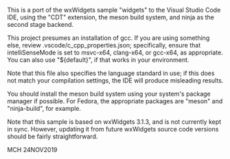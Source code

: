 This is a port of the wxWidgets sample "widgets" to the Visual Studio Code
IDE, using the "CDT" extension, the meson build system, and ninja as the
second stage backend.

This project presumes an installation of gcc.  If you are using something
else, review .vscode/c_cpp_properties.json; specifically, ensure that
intelliSenseMode is set to msvc-x64, clang-x64, or gcc-x64, as appropriate.
You can also use "${default}", if that works in your environment.

Note that this file also specifies the language standard in use; if this
does not match your compilation settings, the IDE will produce misleading
results.

You should install the meson build system using your system's package
manager if possible.  For Fedora, the appropriate packages are "meson"
and "ninja-build", for example.

Note that this sample is based on wxWidgets 3.1.3, and is not currently
kept in sync.  However, updating it from future wxWidgets source code
versions should be fairly straightforward.

MCH 24NOV2019

